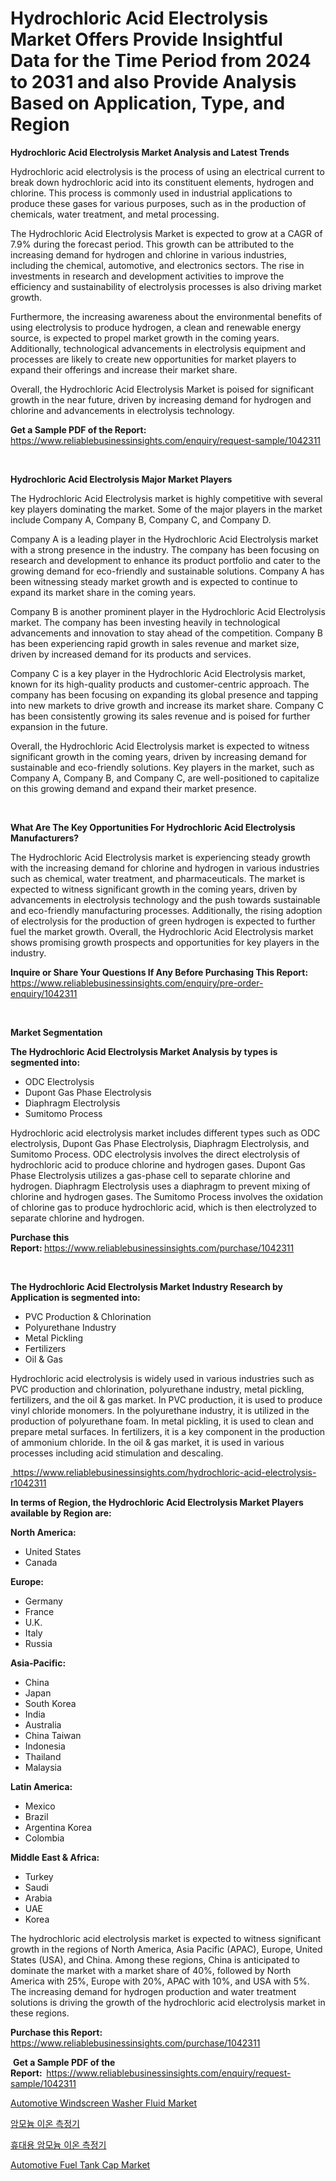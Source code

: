 <p><h1>Hydrochloric Acid Electrolysis Market Offers Provide Insightful Data for the Time Period from 2024 to 2031 and also Provide Analysis Based on Application, Type, and Region</h1></p><p><strong>Hydrochloric Acid Electrolysis Market Analysis and Latest Trends</strong></p>
<p><p>Hydrochloric acid electrolysis is the process of using an electrical current to break down hydrochloric acid into its constituent elements, hydrogen and chlorine. This process is commonly used in industrial applications to produce these gases for various purposes, such as in the production of chemicals, water treatment, and metal processing.</p><p>The Hydrochloric Acid Electrolysis Market is expected to grow at a CAGR of 7.9% during the forecast period. This growth can be attributed to the increasing demand for hydrogen and chlorine in various industries, including the chemical, automotive, and electronics sectors. The rise in investments in research and development activities to improve the efficiency and sustainability of electrolysis processes is also driving market growth.</p><p>Furthermore, the increasing awareness about the environmental benefits of using electrolysis to produce hydrogen, a clean and renewable energy source, is expected to propel market growth in the coming years. Additionally, technological advancements in electrolysis equipment and processes are likely to create new opportunities for market players to expand their offerings and increase their market share.</p><p>Overall, the Hydrochloric Acid Electrolysis Market is poised for significant growth in the near future, driven by increasing demand for hydrogen and chlorine and advancements in electrolysis technology.</p></p>
<p><strong>Get a Sample PDF of the Report:&nbsp;</strong> <a href="https://www.reliablebusinessinsights.com/enquiry/request-sample/1042311">https://www.reliablebusinessinsights.com/enquiry/request-sample/1042311</a></p>
<p>&nbsp;</p>
<p><strong>Hydrochloric Acid Electrolysis Major Market Players</strong></p>
<p><p>The Hydrochloric Acid Electrolysis market is highly competitive with several key players dominating the market. Some of the major players in the market include Company A, Company B, Company C, and Company D.</p><p>Company A is a leading player in the Hydrochloric Acid Electrolysis market with a strong presence in the industry. The company has been focusing on research and development to enhance its product portfolio and cater to the growing demand for eco-friendly and sustainable solutions. Company A has been witnessing steady market growth and is expected to continue to expand its market share in the coming years.</p><p>Company B is another prominent player in the Hydrochloric Acid Electrolysis market. The company has been investing heavily in technological advancements and innovation to stay ahead of the competition. Company B has been experiencing rapid growth in sales revenue and market size, driven by increased demand for its products and services.</p><p>Company C is a key player in the Hydrochloric Acid Electrolysis market, known for its high-quality products and customer-centric approach. The company has been focusing on expanding its global presence and tapping into new markets to drive growth and increase its market share. Company C has been consistently growing its sales revenue and is poised for further expansion in the future.</p><p>Overall, the Hydrochloric Acid Electrolysis market is expected to witness significant growth in the coming years, driven by increasing demand for sustainable and eco-friendly solutions. Key players in the market, such as Company A, Company B, and Company C, are well-positioned to capitalize on this growing demand and expand their market presence.</p></p>
<p>&nbsp;</p>
<p><strong>What Are The Key Opportunities For Hydrochloric Acid Electrolysis Manufacturers?</strong></p>
<p><p>The Hydrochloric Acid Electrolysis market is experiencing steady growth with the increasing demand for chlorine and hydrogen in various industries such as chemical, water treatment, and pharmaceuticals. The market is expected to witness significant growth in the coming years, driven by advancements in electrolysis technology and the push towards sustainable and eco-friendly manufacturing processes. Additionally, the rising adoption of electrolysis for the production of green hydrogen is expected to further fuel the market growth. Overall, the Hydrochloric Acid Electrolysis market shows promising growth prospects and opportunities for key players in the industry.</p></p>
<p><strong>Inquire or Share Your Questions If Any Before Purchasing This Report:</strong> <a href="https://www.reliablebusinessinsights.com/enquiry/pre-order-enquiry/1042311">https://www.reliablebusinessinsights.com/enquiry/pre-order-enquiry/1042311</a></p>
<p>&nbsp;</p>
<p><strong>Market Segmentation</strong></p>
<p><strong>The Hydrochloric Acid Electrolysis Market Analysis by types is segmented into:</strong></p>
<p><ul><li>ODC Electrolysis</li><li>Dupont Gas Phase Electrolysis</li><li>Diaphragm Electrolysis</li><li>Sumitomo Process</li></ul></p>
<p><p>Hydrochloric acid electrolysis market includes different types such as ODC electrolysis, Dupont Gas Phase Electrolysis, Diaphragm Electrolysis, and Sumitomo Process. ODC electrolysis involves the direct electrolysis of hydrochloric acid to produce chlorine and hydrogen gases. Dupont Gas Phase Electrolysis utilizes a gas-phase cell to separate chlorine and hydrogen. Diaphragm Electrolysis uses a diaphragm to prevent mixing of chlorine and hydrogen gases. The Sumitomo Process involves the oxidation of chlorine gas to produce hydrochloric acid, which is then electrolyzed to separate chlorine and hydrogen.</p></p>
<p><strong>Purchase this Report:&nbsp;</strong><a href="https://www.reliablebusinessinsights.com/purchase/1042311">https://www.reliablebusinessinsights.com/purchase/1042311</a></p>
<p>&nbsp;</p>
<p><strong>The Hydrochloric Acid Electrolysis Market Industry Research by Application is segmented into:</strong></p>
<p><ul><li>PVC Production & Chlorination</li><li>Polyurethane Industry</li><li>Metal Pickling</li><li>Fertilizers</li><li>Oil & Gas</li></ul></p>
<p><p>Hydrochloric acid electrolysis is widely used in various industries such as PVC production and chlorination, polyurethane industry, metal pickling, fertilizers, and the oil & gas market. In PVC production, it is used to produce vinyl chloride monomers. In the polyurethane industry, it is utilized in the production of polyurethane foam. In metal pickling, it is used to clean and prepare metal surfaces. In fertilizers, it is a key component in the production of ammonium chloride. In the oil & gas market, it is used in various processes including acid stimulation and descaling.</p></p>
<p><a href="https://www.reliablebusinessinsights.com/hydrochloric-acid-electrolysis-r1042311">&nbsp;https://www.reliablebusinessinsights.com/hydrochloric-acid-electrolysis-r1042311</a></p>
<p><strong>In terms of Region, the Hydrochloric Acid Electrolysis Market Players available by Region are:</strong></p>
<p>
    <p> <strong> North America: </strong>
        <ul>
            <li>United States</li>
            <li>Canada</li>
        </ul>
        </p> 
    <p> <strong> Europe: </strong>
        <ul>
            <li>Germany</li>
            <li>France</li>
            <li>U.K.</li>
            <li>Italy</li>
            <li>Russia</li>
        </ul>
        </p> 
    <p> <strong> Asia-Pacific: </strong>
        <ul>
            <li>China</li>
            <li>Japan</li>
            <li>South Korea</li>
            <li>India</li>
            <li>Australia</li>
            <li>China Taiwan</li>
            <li>Indonesia</li>
            <li>Thailand</li>
            <li>Malaysia</li>
        </ul>
        </p> 
    <p> <strong> Latin America: </strong>
        <ul>
            <li>Mexico</li>
            <li>Brazil</li>
            <li>Argentina Korea</li>
            <li>Colombia</li>
        </ul>
        </p> 
    <p> <strong> Middle East & Africa: </strong>
        <ul>
            <li>Turkey</li>
            <li>Saudi</li>
            <li>Arabia</li>
            <li>UAE</li>
            <li>Korea</li>
        </ul>
    </p>
    </p>
<p><p>The hydrochloric acid electrolysis market is expected to witness significant growth in the regions of North America, Asia Pacific (APAC), Europe, United States (USA), and China. Among these regions, China is anticipated to dominate the market with a market share of 40%, followed by North America with 25%, Europe with 20%, APAC with 10%, and USA with 5%. The increasing demand for hydrogen production and water treatment solutions is driving the growth of the hydrochloric acid electrolysis market in these regions.</p></p>
<p><strong>Purchase this Report: </strong><a href="https://www.reliablebusinessinsights.com/purchase/1042311">https://www.reliablebusinessinsights.com/purchase/1042311</a></p>
<p>&nbsp;<strong>Get a Sample PDF of the Report:&nbsp;&nbsp;</strong><a href="https://www.reliablebusinessinsights.com/enquiry/request-sample/1042311">https://www.reliablebusinessinsights.com/enquiry/request-sample/1042311</a></p>
<p><strong></strong></p>
<p><p><a href="https://github.com/Whitneyboyettebo9kiw7yr13/Market-Research-Report-List-3/blob/main/automotive-windscreen-washer-fluid-market.md">Automotive Windscreen Washer Fluid Market</a></p><p><a href="https://github.com/risastia4/Market-Research-Report-List-1/blob/main/8997409117565.md">암모늄 이온 측정기</a></p><p><a href="https://github.com/ThomasElmes2022/Market-Research-Report-List-1/blob/main/4829808117566.md">휴대용 암모늄 이온 측정기</a></p><p><a href="https://github.com/sonuprakash1/Market-Research-Report-List-3/blob/main/automotive-fuel-tank-cap-market.md">Automotive Fuel Tank Cap Market</a></p></p>